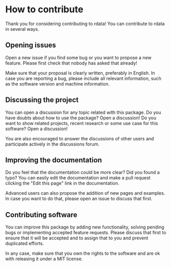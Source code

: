 # How to contribute

Thank you for considering contributing to rdata! You can contribute to rdata in several ways.

## Opening issues

Open a new issue if you find some bug or you want to propose a new feature. Please first check that nobody has asked that already!

Make sure that your proposal is clearly written, preferably in English. In case you are reporting a bug, please include all relevant information, such as the software version and machine information.

## Discussing the project

You can open a discussion for any topic related with this package. Do you have doubts about how to use the package? Open a discussion! Do you want to show related projects, recent research or some use case for this software? Open a discussion!

You are also encouraged to answer the discussions of other users and participate actively in the discussions forum.

## Improving the documentation

Do you feel that the documentation could be more clear? Did you found a typo? You can easily edit the documentation and make a pull request clicking the "Edit this page" link in the documentation.

Advanced users can also propose the addition of new pages and examples. In case you want to do that, please open an issue to discuss that first.

## Contributing software

You can improve this package by adding new functionality, solving pending bugs or implementing accepted feature requests. Please discuss that first to ensure that it will be accepted and to assign that to you and prevent duplicated efforts.

In any case, make sure that you own the rights to the software and are ok with releasing it under a MIT license.
